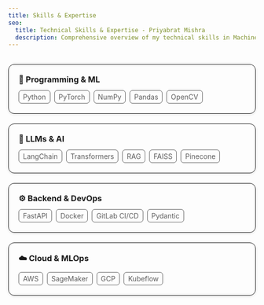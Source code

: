 ```yaml
---
title: Skills & Expertise
seo:
  title: Technical Skills & Expertise - Priyabrat Mishra
  description: Comprehensive overview of my technical skills in Machine Learning, Python development, Cloud technologies, and more.
---
```


<div style="display: grid; grid-template-columns: repeat(auto-fit, minmax(300px, 1fr)); gap: 20px; margin: 32px 0;">

  <!-- Programming & ML Card -->
  <div style="border: 1px solid currentColor; border-radius: 12px; padding: 20px; background: transparent; box-shadow: 0 2px 4px rgba(0,0,0,0.1);">
    <h3 style="margin: 0 0 12px 0; display: flex; align-items: center; gap: 8px;">
      🐍 Programming & ML
    </h3>
    <div style="display: flex; flex-wrap: wrap; gap: 8px;">
      <span style="background: transparent; padding: 4px 8px; border-radius: 6px; font-size: 14px; border: 1px solid currentColor; opacity: 0.7;">Python</span>
      <span style="background: transparent; padding: 4px 8px; border-radius: 6px; font-size: 14px; border: 1px solid currentColor; opacity: 0.7;">PyTorch</span>
      <span style="background: transparent; padding: 4px 8px; border-radius: 6px; font-size: 14px; border: 1px solid currentColor; opacity: 0.7;">NumPy</span>
      <span style="background: transparent; padding: 4px 8px; border-radius: 6px; font-size: 14px; border: 1px solid currentColor; opacity: 0.7;">Pandas</span>
      <span style="background: transparent; padding: 4px 8px; border-radius: 6px; font-size: 14px; border: 1px solid currentColor; opacity: 0.7;">OpenCV</span>
    </div>
  </div>

  <!-- LLMs & AI Card -->
  <div style="border: 1px solid currentColor; border-radius: 12px; padding: 20px; background: transparent; box-shadow: 0 2px 4px rgba(0,0,0,0.1);">
    <h3 style="margin: 0 0 12px 0; display: flex; align-items: center; gap: 8px;">
      🤖 LLMs & AI
    </h3>
    <div style="display: flex; flex-wrap: wrap; gap: 8px;">
      <span style="background: transparent; padding: 4px 8px; border-radius: 6px; font-size: 14px; border: 1px solid currentColor; opacity: 0.7;">LangChain</span>
      <span style="background: transparent; padding: 4px 8px; border-radius: 6px; font-size: 14px; border: 1px solid currentColor; opacity: 0.7;">Transformers</span>
      <span style="background: transparent; padding: 4px 8px; border-radius: 6px; font-size: 14px; border: 1px solid currentColor; opacity: 0.7;">RAG</span>
      <span style="background: transparent; padding: 4px 8px; border-radius: 6px; font-size: 14px; border: 1px solid currentColor; opacity: 0.7;">FAISS</span>
      <span style="background: transparent; padding: 4px 8px; border-radius: 6px; font-size: 14px; border: 1px solid currentColor; opacity: 0.7;">Pinecone</span>
    </div>
  </div>

  <!-- Backend & DevOps Card -->
  <div style="border: 1px solid currentColor; border-radius: 12px; padding: 20px; background: transparent; box-shadow: 0 2px 4px rgba(0,0,0,0.1);">
    <h3 style="margin: 0 0 12px 0; display: flex; align-items: center; gap: 8px;">
      ⚙️ Backend & DevOps
    </h3>
    <div style="display: flex; flex-wrap: wrap; gap: 8px;">
      <span style="background: transparent; padding: 4px 8px; border-radius: 6px; font-size: 14px; border: 1px solid currentColor; opacity: 0.7;">FastAPI</span>
      <span style="background: transparent; padding: 4px 8px; border-radius: 6px; font-size: 14px; border: 1px solid currentColor; opacity: 0.7;">Docker</span>
      <span style="background: transparent; padding: 4px 8px; border-radius: 6px; font-size: 14px; border: 1px solid currentColor; opacity: 0.7;">GitLab CI/CD</span>
      <span style="background: transparent; padding: 4px 8px; border-radius: 6px; font-size: 14px; border: 1px solid currentColor; opacity: 0.7;">Pydantic</span>
    </div>
  </div>

  <!-- Cloud & MLOps Card -->
  <div style="border: 1px solid currentColor; border-radius: 12px; padding: 20px; background: transparent; box-shadow: 0 2px 4px rgba(0,0,0,0.1);">
    <h3 style="margin: 0 0 12px 0; display: flex; align-items: center; gap: 8px;">
      ☁️ Cloud & MLOps
    </h3>
    <div style="display: flex; flex-wrap: wrap; gap: 8px;">
      <span style="background: transparent; padding: 4px 8px; border-radius: 6px; font-size: 14px; border: 1px solid currentColor; opacity: 0.7;">AWS</span>
      <span style="background: transparent; padding: 4px 8px; border-radius: 6px; font-size: 14px; border: 1px solid currentColor; opacity: 0.7;">SageMaker</span>
      <span style="background: transparent; padding: 4px 8px; border-radius: 6px; font-size: 14px; border: 1px solid currentColor; opacity: 0.7;">GCP</span>
      <span style="background: transparent; padding: 4px 8px; border-radius: 6px; font-size: 14px; border: 1px solid currentColor; opacity: 0.7;">Kubeflow</span>
    </div>
  </div>

</div>

